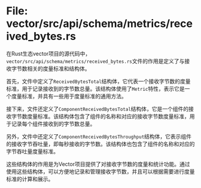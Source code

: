 # File: vector/src/api/schema/metrics/received_bytes.rs

在Rust生态vector项目的源代码中，`vector/src/api/schema/metrics/received_bytes.rs`文件的作用是定义了与接收字节数相关的度量标准和结构体。

首先，文件中定义了`ReceivedBytesTotal`结构体，它代表一个接收字节数的度量标准，用于记录接收到的字节数总量。该结构体使用了`Metric`特性，表示它是一个度量标准，并具有一些用于度量标准的通用方法。

接下来，文件还定义了`ComponentReceivedBytesTotal`结构体，它是一个组件的接收字节数度量标准。该结构体包含了组件的名称和对应的接收字节数度量标准，用于记录每个组件接收到的字节数总量。

另外，文件中还定义了`ComponentReceivedBytesThroughput`结构体，它表示组件的接收字节吞吐量，即每秒接收的字节数。该结构体也包含了组件的名称和对应的字节吞吐量度量标准。

这些结构体的作用是为Vector项目提供了对接收字节数的度量和统计功能。通过使用这些结构体，可以方便地记录和管理接收字节数，并且可以根据需要进行度量标准的计算和展示。

